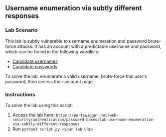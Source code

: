 ## Username enumeration via subtly different responses
### Lab Scenario
This lab is subtly vulnerable to username enumeration and password brute-force attacks. It has an account with a predictable username and password, which can be found in the following wordlists:
- <a href="https://portswigger.net/web-security/authentication/auth-lab-usernames">Candidate usernames </a>
- <a href="https://portswigger.net/web-security/authentication/auth-lab-passwords">Candidate passwords </a>

To solve the lab, enumerate a valid username, brute-force this user's password, then access their account page.

### Instructions
To solve the lab using this script:
1. Access the lab here: `https://portswigger.net/web-security/authentication/password-based/lab-username-enumeration-via-subtly-different-responses`
2. Run `python3 script.py <your lab URL>`
